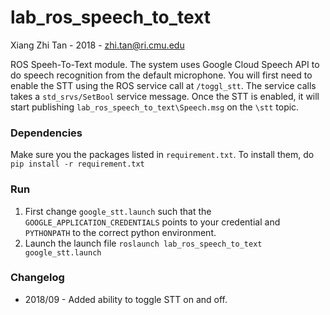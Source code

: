 # lab_ros_speech_to_text
Xiang Zhi Tan - 2018 - zhi.tan@ri.cmu.edu

ROS Speeh-To-Text module. The system uses Google Cloud Speech API to do speech recognition from the default microphone. You will
first need to enable the STT using the ROS service call at `/toggl_stt`.
The service calls takes a `std_srvs/SetBool` service message. Once the STT is enabled, it will start publishing
`lab_ros_speech_to_text\Speech.msg` on the `\stt` topic.


### Dependencies
Make sure you the packages listed in `requirement.txt`. To install them, do `pip install -r requirement.txt`

### Run
1. First change `google_stt.launch` such that the `GOOGLE_APPLICATION_CREDENTIALS` points to your credential and `PYTHONPATH` to the correct python environment.
2. Launch the launch file `roslaunch lab_ros_speech_to_text google_stt.launch`

### Changelog
* 2018/09 - Added ability to toggle STT on and off.